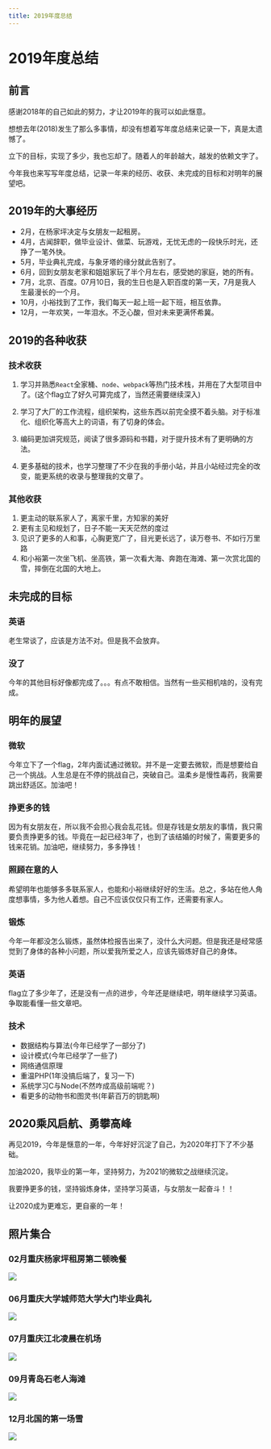 ```yaml
---
title: 2019年度总结
---
```


# 2019年度总结

## 前言

感谢2018年的自己如此的努力，才让2019年的我可以如此惬意。

想想去年(2018)发生了那么多事情，却没有想着写年度总结来记录一下，真是太遗憾了。

立下的目标，实现了多少，我也忘却了。随着人的年龄越大，越发的依赖文字了。

今年我也来写写年度总结，记录一年来的经历、收获、未完成的目标和对明年的展望吧。



## 2019年的大事经历

* 2月，在杨家坪决定与女朋友一起租房。
* 4月，古闻辞职，做毕业设计、做菜、玩游戏，无忧无虑的一段快乐时光，还挣了一笔外快。
* 5月，毕业典礼完成，与象牙塔的缘分就此告别了。
* 6月，回到女朋友老家和姐姐家玩了半个月左右，感受她的家庭，她的所有。
* 7月，北京、百度。07月10日，我的生日也是入职百度的第一天，7月是我人生最漫长的一个月。
* 10月，小裕找到了工作，我们每天一起上班一起下班，相互依靠。
* 12月，一年欢笑，一年泪水。不乏心酸，但对未来更满怀希冀。



## 2019的各种收获

### 技术收获

1. 学习并熟悉`React`全家桶、`node`、`webpack`等热门技术栈，并用在了大型项目中了。(这个flag立了好久可算完成了，当然还需要继续深入)

2. 学习了大厂的工作流程，组织架构，这些东西以前完全摸不着头脑。对于标准化、组织化等高大上的词语，有了切身的体会。
3. 编码更加讲究规范，阅读了很多源码和书籍，对于提升技术有了更明确的方法。
4. 更多基础的技术，也学习整理了不少在我的手册小站，并且小站经过完全的改变，能更系统的收录与整理我的文章了。



### 其他收获

1. 更主动的联系家人了，离家千里，方知家的美好
2. 更有主见和规划了，日子不能一天天茫然的度过
3. 见识了更多的人和事，心胸更宽广了，目光更长远了，读万卷书、不如行万里路
4. 和小裕第一次坐飞机、坐高铁，第一次看大海、奔跑在海滩、第一次赏北国的雪，摔倒在北国的大地上。



## 未完成的目标

### 英语

老生常谈了，应该是方法不对。但是我不会放弃。



### 没了

今年的其他目标好像都完成了。。。有点不敢相信。当然有一些买相机啥的，没有完成。



## 明年的展望

### 微软

今年立下了一个flag，2年内面试通过微软。并不是一定要去微软，而是想要给自己一个挑战。人生总是在不停的挑战自己，突破自己。温柔乡是慢性毒药，我需要跳出舒适区。加油吧！



### 挣更多的钱

因为有女朋友在，所以我不会担心我会乱花钱。但是存钱是女朋友的事情，我只需要负责挣更多的钱。毕竟在一起已经3年了，也到了该结婚的时候了，需要更多的钱来花销。加油吧，继续努力，多多挣钱！



### 照顾在意的人

希望明年也能够多多联系家人，也能和小裕继续好好的生活。总之，多站在他人角度想事情，多为他人着想。自己不应该仅仅只有工作，还需要有家人。



### 锻炼

今年一年都没怎么锻炼，虽然体检报告出来了，没什么大问题。但是我还是经常感觉到了身体的各种小问题，所以爱我所爱之人，应该先锻炼好自己的身体。



### 英语

flag立了多少年了，还是没有一点的进步，今年还是继续吧，明年继续学习英语。争取能看懂一些文章吧。



### 技术

* 数据结构与算法(今年已经学了一部分了)
* 设计模式(今年已经学了一些了)
* 网络通信原理
* 重温PHP(1年没搞后端了，复习一下)
* 系统学习C与Node(不然咋成高级前端呢？)
* 看更多的动物书和图灵书(年薪百万的钥匙啊)



## 2020乘风启航、勇攀高峰

再见2019，今年是惬意的一年，今年好好沉淀了自己，为2020年打下了不少基础。

加油2020，我毕业的第一年，坚持努力，为2021的微软之战继续沉淀。

我要挣更多的钱，坚持锻炼身体，坚持学习英语，与女朋友一起奋斗！！

让2020成为更难忘，更自豪的一年！



## 照片集合

### 02月重庆杨家坪租房第二顿晚餐

![](https://raw.githubusercontent.com/yuhongjing/img-folder/master/img/1576562458249.jpeg)



### 06月重庆大学城师范大学大门毕业典礼

![](https://raw.githubusercontent.com/yuhongjing/img-folder/master/img/1576562289323.jpeg)



### 07月重庆江北凌晨在机场

![](https://raw.githubusercontent.com/yuhongjing/img-folder/master/img/1576562140946.jpeg)



### 09月青岛石老人海滩

![](https://raw.githubusercontent.com/yuhongjing/img-folder/master/img/1576562031852.jpeg)



### 12月北国的第一场雪

![](https://raw.githubusercontent.com/yuhongjing/img-folder/master/img/1576566484941.jpeg)
